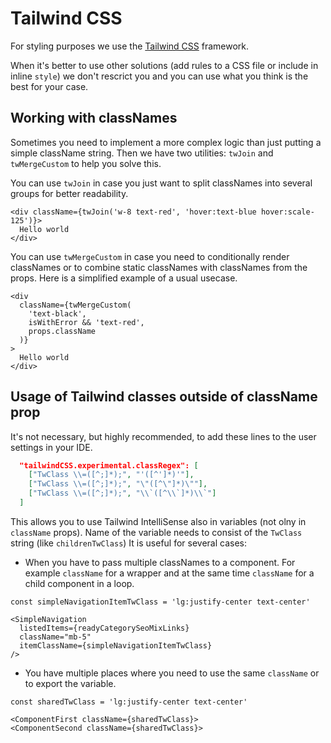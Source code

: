# Tailwind CSS

For styling purposes we use the [Tailwind CSS](https://tailwindcss.com/) framework.

When it's better to use other solutions (add rules to a CSS file or include in inline `style`) we don't rescrict you and you can use what you think is the best for your case.

## Working with classNames

Sometimes you need to implement a more complex logic than just putting a simple className string. Then we have two utilities: `twJoin` and `twMergeCustom` to help you solve this.

You can use `twJoin` in case you just want to split classNames into several groups for better readability.

```tsx
<div className={twJoin('w-8 text-red', 'hover:text-blue hover:scale-125')}>
  Hello world
</div>
```

You can use `twMergeCustom` in case you need to conditionally render classNames or to combine static classNames with classNames from the props. Here is a simplified example of a usual usecase.

```tsx
<div
  className={twMergeCustom(
    'text-black',
    isWithError && 'text-red',
    props.className
  )}
>
  Hello world
</div>
```

## Usage of Tailwind classes outside of className prop

It's not necessary, but highly recommended, to add these lines to the user settings in your IDE.

```json
  "tailwindCSS.experimental.classRegex": [
    ["TwClass \\=([^;]*);", "'([^']*)'"],
    ["TwClass \\=([^;]*);", "\"([^\"]*)\""],
    ["TwClass \\=([^;]*);", "\\`([^\\`]*)\\`"]
  ]
```

This allows you to use Tailwind IntelliSense also in variables (not olny in `className` props). Name of the variable needs to consist of the `TwClass` string (like `childrenTwClass`) It is useful for several cases:

- When you have to pass multiple classNames to a component. For example `className` for a wrapper and at the same time `className` for a child component in a loop.

```tsx
const simpleNavigationItemTwClass = 'lg:justify-center text-center'

<SimpleNavigation
  listedItems={readyCategorySeoMixLinks}
  className="mb-5"
  itemClassName={simpleNavigationItemTwClass}
/>
```

- You have multiple places where you need to use the same `className` or to export the variable.

```tsx
const sharedTwClass = 'lg:justify-center text-center'

<ComponentFirst className={sharedTwClass}>
<ComponentSecond className={sharedTwClass}>
```
